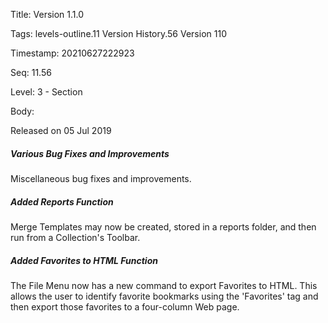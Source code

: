 Title:  Version 1.1.0

Tags:   levels-outline.11 Version History.56 Version 110

Timestamp: 20210627222923

Seq:    11.56

Level:  3 - Section

Body: 

Released on 05 Jul 2019
 
##### Various Bug Fixes and Improvements

Miscellaneous bug fixes and improvements. 

 
##### Added Reports Function

Merge Templates may now be created, stored in a reports folder, and then run from a Collection's Toolbar. 

 
##### Added Favorites to HTML Function

The File Menu now has a new command to export Favorites to HTML. This allows the user to identify favorite bookmarks using the 'Favorites' tag and then export those favorites to a four-column Web page.
